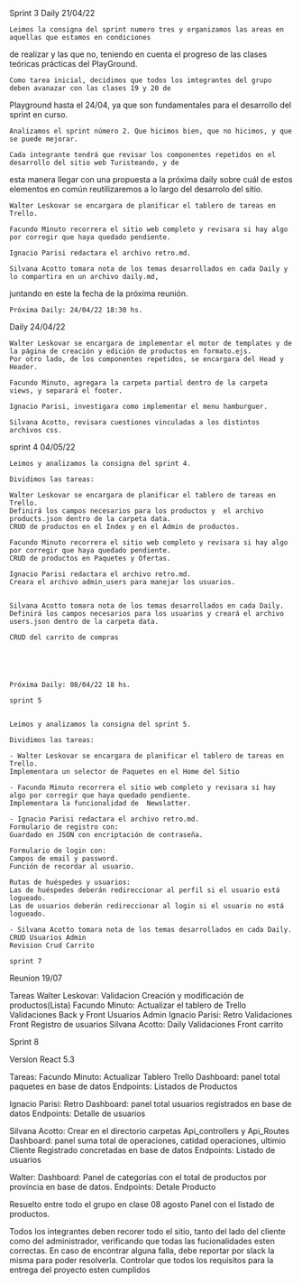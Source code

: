 Sprint 3
Daily
21/04/22

	Leimos la consigna del sprint numero tres y organizamos las areas en aquellas que estamos en condiciones 
de realizar y las  que no, teniendo en cuenta el progreso de las clases teóricas prácticas del PlayGround.
	
	Como tarea inicial, decidimos que todos los imtegrantes del grupo deben avanazar con las clases 19 y 20 de 
Playground hasta el 24/04, ya que son fundamentales para el desarrollo del sprint en curso.

	Analizamos el sprint número 2. Que hicimos bien, que no hicimos, y que se puede mejorar.
	
	Cada integrante tendrá que revisar los componentes repetidos en el  desarrollo del sitio web Turisteando, y de 
esta manera llegar con una propuesta a la próxima daily sobre cuál de estos elementos en común reutilizaremos a lo largo del desarrolo del sitio.

	Walter Leskovar se encargara de planificar el tablero de tareas en Trello.
	
	Facundo Minuto recorrera el sitio web completo y revisara si hay algo por corregir que haya quedado pendiente.

	Ignacio Parisi redactara el archivo retro.md.
	
	Silvana Acotto tomara nota de los temas desarrollados en cada Daily y lo compartira en un archivo daily.md,
juntando en este la fecha de la próxima reunión.

	Próxima Daily: 24/04/22 18:30 hs.	

Daily 
24/04/22

	Walter Leskovar se encargara de implementar el motor de templates y de la página de creación y edición de productos en formato.ejs.
	Por otro lado, de los componentes repetidos, se encargara del Head y Header.

	Facundo Minuto, agregara la carpeta partial dentro de la carpeta views, y separará el footer.

	Ignacio Parisi, investigara como implementar el menu hamburguer.

	Silvana Acotto, revisara cuestiones vinculadas a los distintos archivos css.


sprint 4
04/05/22

	Leimos y analizamos la consigna del sprint 4.

	Dividimos las tareas:

	Walter Leskovar se encargara de planificar el tablero de tareas en Trello.
	Definirá los campos necesarios para los productos y  el archivo products.json dentro de la carpeta data.
	CRUD de productos en el Index y en el Admin de productos.
	
	Facundo Minuto recorrera el sitio web completo y revisara si hay algo por corregir que haya quedado pendiente.
	CRUD de productos en Paquetes y Ofertas.

	Ignacio Parisi redactara el archivo retro.md.
	Creara el archivo admin_users para manejar los usuarios.
	
	
	Silvana Acotto tomara nota de los temas desarrollados en cada Daily.
	Definirá los campos necesarios para los usuarios y creará el archivo users.json dentro de la carpeta data.

	CRUD del carrito de compras





	Próxima Daily: 08/04/22 18 hs.	
	
	sprint 5


	Leimos y analizamos la consigna del sprint 5.

	Dividimos las tareas:

	- Walter Leskovar se encargara de planificar el tablero de tareas en Trello.
	Implementara un selector de Paquetes en el Home del Sitio
	
	- Facundo Minuto recorrera el sitio web completo y revisara si hay algo por corregir que haya quedado pendiente.
	Implementara la funcionalidad de  Newslatter.
	
	- Ignacio Parisi redactara el archivo retro.md.
	Formulario de registro con:
 	Guardado en JSON con encriptación de contraseña.
	
	Formulario de login con:	
	Campos de email y password.
	Función de recordar al usuario.

	Rutas de huéspedes y usuarios:
 	Las de huéspedes deberán redireccionar al perfil si el usuario está logueado.
	Las de usuarios deberán redireccionar al login si el usuario no está logueado.
	
	- Silvana Acotto tomara nota de los temas desarrollados en cada Daily.
	CRUD Usuarios Admin
	Revision Crud Carrito

	sprint 7

Reunion 19/07 

Tareas
Walter Leskovar:
Validacion Creación y modificación de productos(Lista)
Facundo Minuto:
Actualizar el tablero de Trello
Validaciones Back y Front Usuarios Admin
Ignacio Parisi: Retro
Validaciones Front Registro de usuarios
Silvana Acotto:
Daily
Validaciones Front carrito

Sprint 8

Version React 5.3

Tareas:
Facundo Minuto:
Actualizar Tablero Trello 
Dashboard: panel total paquetes en base de datos
Endpoints: Listados de Productos

Ignacio Parisi:
Retro
Dashboard: panel total usuarios registrados  en base de datos
Endpoints: Detalle de usuarios

Silvana Acotto:
Crear en el directorio carpetas Api_controllers y Api_Routes
Dashboard: panel suma total de operaciones, catidad operaciones, ultimio Cliente Registrado concretadas en base de datos
Endpoints: Listado de usuarios

Walter:
Dashboard: Panel de categorías con el total de productos por provincia en base de datos.
Endpoints: Detale Producto

Resuelto entre todo el grupo en clase 08 agosto
Panel con el listado de productos.

Todos los integrantes deben recorer todo el sitio, tanto del lado del cliente como del administrador, verificando que todas las fucionalidades esten correctas. 
En caso de encontrar alguna falla, debe reportar por slack la misma para poder resolverla.
Controlar que todos los requisitos para la entrega del proyecto esten cumplidos











	

	
